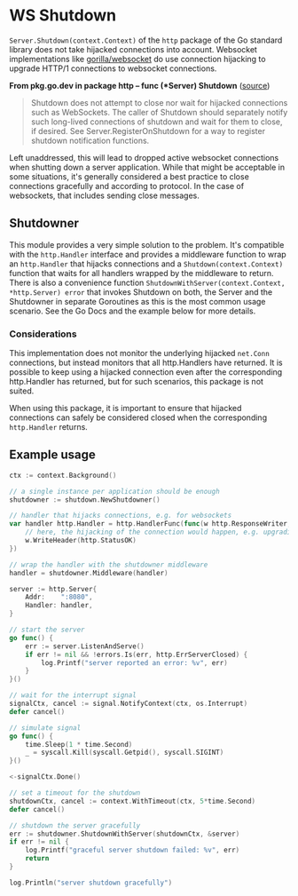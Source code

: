 # WS Shutdown

`Server.Shutdown(context.Context)` of the `http` package of the Go standard library does not take hijacked connections
into account. Websocket implementations like [gorilla/websocket](https://github.com/gorilla/websocket) do use connection
hijacking to upgrade HTTP/1 connections to websocket connections.

**From pkg.go.dev in package http – func (\*Server) Shutdown** ([source](https://pkg.go.dev/net/http#Server.Shutdown))

> Shutdown does not attempt to close nor wait for hijacked connections such as WebSockets. The caller of Shutdown should
> separately notify such long-lived connections of shutdown and wait for them to close, if desired. See
> Server.RegisterOnShutdown for a way to register shutdown notification functions.

Left unaddressed, this will lead to dropped active websocket connections when shutting down a server application. While
that might be acceptable in some situations, it's generally considered a best practice to close connections gracefully
and according to protocol. In the case of websockets, that includes sending close messages.

## Shutdowner

This module provides a very simple solution to the problem. It's compatible with the `http.Handler` interface and
provides a middleware function to wrap an `http.Handler` that hijacks connections and a `Shutdown(context.Context)`
function that waits for all handlers wrapped by the middleware to return. There is also a convenience function
`ShutdownWithServer(context.Context, *http.Server) error` that invokes Shutdown on both, the Server and the Shutdowner
in separate Goroutines as this is the most common usage scenario. See the Go Docs and the example below for more details.

### Considerations

This implementation does not monitor the underlying hijacked `net.Conn` connections, but instead monitors that all
http.Handlers have returned. It is possible to keep using a hijacked connection even after the corresponding
http.Handler has returned, but for such scenarios, this package is not suited.

When using this package, it is important to ensure that hijacked connections can safely be considered closed when the
corresponding `http.Handler` returns.

## Example usage
```Go
ctx := context.Background()

// a single instance per application should be enough
shutdowner := shutdown.NewShutdowner()

// handler that hijacks connections, e.g. for websockets
var handler http.Handler = http.HandlerFunc(func(w http.ResponseWriter, r *http.Request) {
    // here, the hijacking of the connection would happen, e.g. upgrading to a websocket connection
    w.WriteHeader(http.StatusOK)
})

// wrap the handler with the shutdowner middleware
handler = shutdowner.Middleware(handler)

server := http.Server{
    Addr:    ":8080",
    Handler: handler,
}

// start the server
go func() {
    err := server.ListenAndServe()
    if err != nil && !errors.Is(err, http.ErrServerClosed) {
        log.Printf("server reported an error: %v", err)
    }
}()

// wait for the interrupt signal
signalCtx, cancel := signal.NotifyContext(ctx, os.Interrupt)
defer cancel()

// simulate signal
go func() {
    time.Sleep(1 * time.Second)
    _ = syscall.Kill(syscall.Getpid(), syscall.SIGINT)
}()

<-signalCtx.Done()

// set a timeout for the shutdown
shutdownCtx, cancel := context.WithTimeout(ctx, 5*time.Second)
defer cancel()

// shutdown the server gracefully
err := shutdowner.ShutdownWithServer(shutdownCtx, &server)
if err != nil {
    log.Printf("graceful server shutdown failed: %v", err)
    return
}

log.Println("server shutdown gracefully")
```
